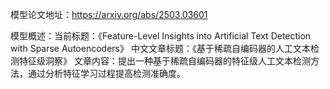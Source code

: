 模型论文地址：https://arxiv.org/abs/2503.03601

模型概述：当前标题：《Feature-Level Insights into Artificial Text Detection with Sparse Autoencoders》
中文文章标题：《基于稀疏自编码器的人工文本检测特征级洞察》
文章内容：提出一种基于稀疏自编码器的特征级人工文本检测方法，通过分析特征学习过程提高检测准确度。
